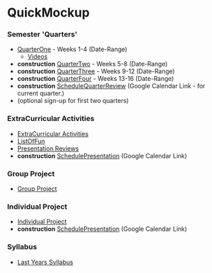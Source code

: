 # QuickMockup

### Semester 'Quarters'
* [QuarterOne](https://github.com/bciancio/QuickMockup/tree/master/Quarter1#quickNavQuarter1) - Weeks 1-4 (Date-Range)
  * [Videos](https://github.com/bciancio/QuickMockup/tree/master/Quarter1#videos)
*  **construction** [QuarterTwo]() - Weeks 5-8 (Date-Range)
*  **construction** [QuarterThree]() - Weeks 9-12 (Date-Range)
*  **construction** [QuarterFour]() - Weeks 13-16 (Date-Range)
* **construction** [ScheduleQuarterReview](https://github.com/bciancio/QuickMockup#semester-quarters) (Google Calendar Link - for current quarter.)
 * (optional sign-up for first two quarters)

### ExtraCurricular Activities
* [ExtraCurricular Activities](https://github.com/bciancio/QuickMockup/tree/master/ExtracurricularActivities)
* [ListOfFun](https://github.com/bciancio/QuickMockup/blob/master/ExtracurricularActivities/ListOfFun.md)
* [Presentation Reviews](https://github.com/bciancio/QuickMockup/tree/master/ExtracurricularActivities/AllReviews)
* **construction** [SchedulePresentation](https://github.com/bciancio/QuickMockup#extracurricular-activities) (Google Calendar Link)
 
### Group Project
* [Group Project](https://github.com/bciancio/QuickMockup/tree/master/GroupProject)

### Individual Project
* [Individual Project](https://github.com/bciancio/QuickMockup/tree/master/IndividualProject#individualproject)
* **construction** [SchedulePresentation](https://github.com/bciancio/QuickMockup#individual-project) (Google Calendar Link)
 
### Syllabus
* [Last Years Syllabus](https://github.com/MadJavaEnterpriseFallEve2015/syllabus/blob/master/README.md#enterprise-java-syllabus)
